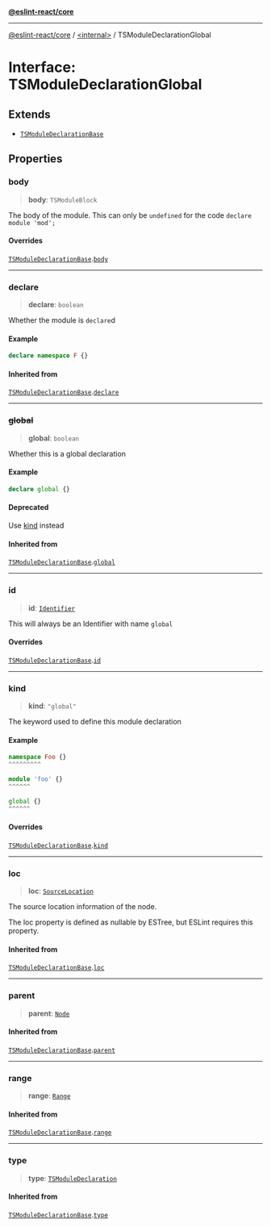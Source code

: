 [**@eslint-react/core**](../../README.md)

***

[@eslint-react/core](../../README.md) / [\<internal\>](../README.md) / TSModuleDeclarationGlobal

# Interface: TSModuleDeclarationGlobal

## Extends

- [`TSModuleDeclarationBase`](TSModuleDeclarationBase.md)

## Properties

### body

> **body**: `TSModuleBlock`

The body of the module.
This can only be `undefined` for the code `declare module 'mod';`

#### Overrides

[`TSModuleDeclarationBase`](TSModuleDeclarationBase.md).[`body`](TSModuleDeclarationBase.md#body)

***

### declare

> **declare**: `boolean`

Whether the module is `declare`d

#### Example

```ts
declare namespace F {}
```

#### Inherited from

[`TSModuleDeclarationBase`](TSModuleDeclarationBase.md).[`declare`](TSModuleDeclarationBase.md#declare)

***

### ~~global~~

> **global**: `boolean`

Whether this is a global declaration

#### Example

```ts
declare global {}
```

#### Deprecated

Use [kind](TSModuleDeclarationBase.md#kind) instead

#### Inherited from

[`TSModuleDeclarationBase`](TSModuleDeclarationBase.md).[`global`](TSModuleDeclarationBase.md#global)

***

### id

> **id**: [`Identifier`](Identifier.md)

This will always be an Identifier with name `global`

#### Overrides

[`TSModuleDeclarationBase`](TSModuleDeclarationBase.md).[`id`](TSModuleDeclarationBase.md#id)

***

### kind

> **kind**: `"global"`

The keyword used to define this module declaration

#### Example

```ts
namespace Foo {}
^^^^^^^^^

module 'foo' {}
^^^^^^

global {}
^^^^^^
```

#### Overrides

[`TSModuleDeclarationBase`](TSModuleDeclarationBase.md).[`kind`](TSModuleDeclarationBase.md#kind)

***

### loc

> **loc**: [`SourceLocation`](SourceLocation.md)

The source location information of the node.

The loc property is defined as nullable by ESTree, but ESLint requires this property.

#### Inherited from

[`TSModuleDeclarationBase`](TSModuleDeclarationBase.md).[`loc`](TSModuleDeclarationBase.md#loc)

***

### parent

> **parent**: [`Node`](../type-aliases/Node.md)

#### Inherited from

[`TSModuleDeclarationBase`](TSModuleDeclarationBase.md).[`parent`](TSModuleDeclarationBase.md#parent)

***

### range

> **range**: [`Range`](../type-aliases/Range.md)

#### Inherited from

[`TSModuleDeclarationBase`](TSModuleDeclarationBase.md).[`range`](TSModuleDeclarationBase.md#range)

***

### type

> **type**: [`TSModuleDeclaration`](../enumerations/AST_NODE_TYPES.md#tsmoduledeclaration)

#### Inherited from

[`TSModuleDeclarationBase`](TSModuleDeclarationBase.md).[`type`](TSModuleDeclarationBase.md#type)
